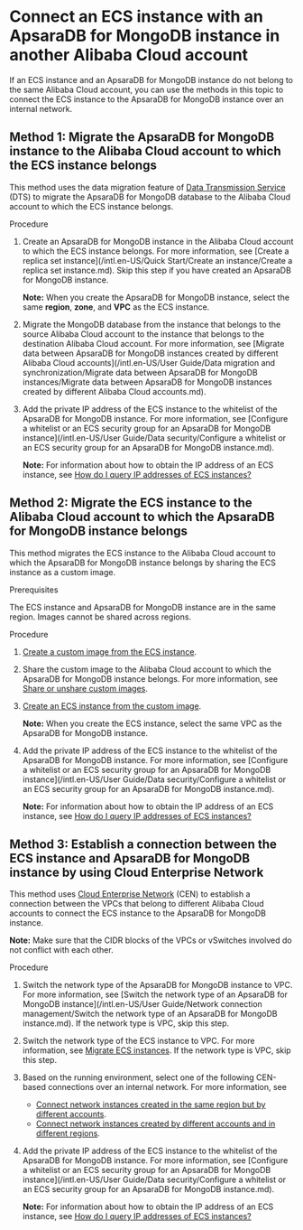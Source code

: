 # Connect an ECS instance with an ApsaraDB for MongoDB instance in another Alibaba Cloud account

If an ECS instance and an ApsaraDB for MongoDB instance do not belong to the same Alibaba Cloud account, you can use the methods in this topic to connect the ECS instance to the ApsaraDB for MongoDB instance over an internal network.

## Method 1: Migrate the ApsaraDB for MongoDB instance to the Alibaba Cloud account to which the ECS instance belongs

This method uses the data migration feature of [Data Transmission Service](~~26592~~) \(DTS\) to migrate the ApsaraDB for MongoDB database to the Alibaba Cloud account to which the ECS instance belongs.

Procedure

1.  Create an ApsaraDB for MongoDB instance in the Alibaba Cloud account to which the ECS instance belongs. For more information, see [Create a replica set instance](/intl.en-US/Quick Start/Create an instance/Create a replica set instance.md). Skip this step if you have created an ApsaraDB for MongoDB instance.

    **Note:** When you create the ApsaraDB for MongoDB instance, select the same **region**, **zone**, and **VPC** as the ECS instance.

2.  Migrate the MongoDB database from the instance that belongs to the source Alibaba Cloud account to the instance that belongs to the destination Alibaba Cloud account. For more information, see [Migrate data between ApsaraDB for MongoDB instances created by different Alibaba Cloud accounts](/intl.en-US/User Guide/Data migration and synchronization/Migrate data between ApsaraDB for MongoDB instances/Migrate data between ApsaraDB for MongoDB instances created by different Alibaba Cloud
         accounts.md).
3.  Add the private IP address of the ECS instance to the whitelist of the ApsaraDB for MongoDB instance. For more information, see [Configure a whitelist or an ECS security group for an ApsaraDB for MongoDB instance](/intl.en-US/User Guide/Data security/Configure a whitelist or an ECS security group for an ApsaraDB for MongoDB instance.md).

    **Note:** For information about how to obtain the IP address of an ECS instance, see [How do I query IP addresses of ECS instances?](https://www.alibabacloud.com/help/zh/doc-detail/40637.htm#section-vpl-qbg-qgb)


## Method 2: Migrate the ECS instance to the Alibaba Cloud account to which the ApsaraDB for MongoDB instance belongs

This method migrates the ECS instance to the Alibaba Cloud account to which the ApsaraDB for MongoDB instance belongs by sharing the ECS instance as a custom image.

Prerequisites

The ECS instance and ApsaraDB for MongoDB instance are in the same region. Images cannot be shared across regions.

Procedure

1.  [Create a custom image from the ECS instance](~~35109~~).
2.  Share the custom image to the Alibaba Cloud account to which the ApsaraDB for MongoDB instance belongs. For more information, see [Share or unshare custom images](~~25463~~).
3.  [Create an ECS instance from the custom image](~~25465~~).

    **Note:** When you create the ECS instance, select the same VPC as the ApsaraDB for MongoDB instance.

4.  Add the private IP address of the ECS instance to the whitelist of the ApsaraDB for MongoDB instance. For more information, see [Configure a whitelist or an ECS security group for an ApsaraDB for MongoDB instance](/intl.en-US/User Guide/Data security/Configure a whitelist or an ECS security group for an ApsaraDB for MongoDB instance.md).

    **Note:** For information about how to obtain the IP address of an ECS instance, see [How do I query IP addresses of ECS instances?](https://www.alibabacloud.com/help/zh/doc-detail/40637.htm#section-vpl-qbg-qgb)


## Method 3: Establish a connection between the ECS instance and ApsaraDB for MongoDB instance by using Cloud Enterprise Network

This method uses [Cloud Enterprise Network](~~59870~~) \(CEN\) to establish a connection between the VPCs that belong to different Alibaba Cloud accounts to connect the ECS instance to the ApsaraDB for MongoDB instance.

**Note:** Make sure that the CIDR blocks of the VPCs or vSwitches involved do not conflict with each other.

Procedure

1.  Switch the network type of the ApsaraDB for MongoDB instance to VPC. For more information, see [Switch the network type of an ApsaraDB for MongoDB instance](/intl.en-US/User Guide/Network connection management/Switch the network type of an ApsaraDB for MongoDB instance.md). If the network type is VPC, skip this step.
2.  Switch the network type of the ECS instance to VPC. For more information, see [Migrate ECS instances](~~57954~~). If the network type is VPC, skip this step.
3.  Based on the running environment, select one of the following CEN-based connections over an internal network. For more information, see
    -   [Connect network instances created in the same region but by different accounts](~~65901~~).
    -   [Connect network instances created by different accounts and in different regions](~~65936~~).
4.  Add the private IP address of the ECS instance to the whitelist of the ApsaraDB for MongoDB instance. For more information, see [Configure a whitelist or an ECS security group for an ApsaraDB for MongoDB instance](/intl.en-US/User Guide/Data security/Configure a whitelist or an ECS security group for an ApsaraDB for MongoDB instance.md).

    **Note:** For information about how to obtain the IP address of an ECS instance, see [How do I query IP addresses of ECS instances?](https://www.alibabacloud.com/help/zh/doc-detail/40637.htm#section-vpl-qbg-qgb)


